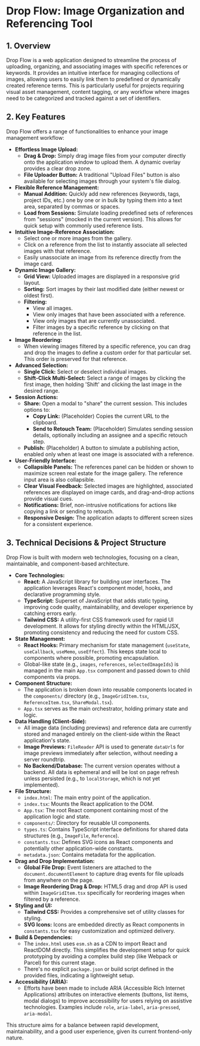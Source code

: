 
# Drop Flow: Image Organization and Referencing Tool

## 1. Overview

Drop Flow is a web application designed to streamline the process of uploading, organizing, and associating images with specific references or keywords. It provides an intuitive interface for managing collections of images, allowing users to easily link them to predefined or dynamically created reference terms. This is particularly useful for projects requiring visual asset management, content tagging, or any workflow where images need to be categorized and tracked against a set of identifiers.

## 2. Key Features

Drop Flow offers a range of functionalities to enhance your image management workflow:

*   **Effortless Image Upload:**
    *   **Drag & Drop:** Simply drag image files from your computer directly onto the application window to upload them. A dynamic overlay provides a clear drop zone.
    *   **File Uploader Button:** A traditional "Upload Files" button is also available for selecting images through your system's file dialog.
*   **Flexible Reference Management:**
    *   **Manual Addition:** Quickly add new references (keywords, tags, project IDs, etc.) one by one or in bulk by typing them into a text area, separated by commas or spaces.
    *   **Load from Sessions:** Simulate loading predefined sets of references from "sessions" (mocked in the current version). This allows for quick setup with commonly used reference lists.
*   **Intuitive Image-Reference Association:**
    *   Select one or more images from the gallery.
    *   Click on a reference from the list to instantly associate all selected images with that reference.
    *   Easily unassociate an image from its reference directly from the image card.
*   **Dynamic Image Gallery:**
    *   **Grid View:** Uploaded images are displayed in a responsive grid layout.
    *   **Sorting:** Sort images by their last modified date (either newest or oldest first).
    *   **Filtering:**
        *   View all images.
        *   View only images that have been associated with a reference.
        *   View only images that are currently unassociated.
        *   Filter images by a specific reference by clicking on that reference in the list.
*   **Image Reordering:**
    *   When viewing images filtered by a specific reference, you can drag and drop the images to define a custom order for that particular set. This order is preserved for that reference.
*   **Advanced Selection:**
    *   **Single Click:** Select or deselect individual images.
    *   **Shift-Click Multi-Select:** Select a range of images by clicking the first image, then holding 'Shift' and clicking the last image in the desired range.
*   **Session Actions:**
    *   **Share:** Open a modal to "share" the current session. This includes options to:
        *   **Copy Link:** (Placeholder) Copies the current URL to the clipboard.
        *   **Send to Retouch Team:** (Placeholder) Simulates sending session details, optionally including an assignee and a specific retouch step.
    *   **Publish:** (Placeholder) A button to simulate a publishing action, enabled only when at least one image is associated with a reference.
*   **User-Friendly Interface:**
    *   **Collapsible Panels:** The references panel can be hidden or shown to maximize screen real estate for the image gallery. The reference input area is also collapsible.
    *   **Clear Visual Feedback:** Selected images are highlighted, associated references are displayed on image cards, and drag-and-drop actions provide visual cues.
    *   **Notifications:** Brief, non-intrusive notifications for actions like copying a link or sending to retouch.
    *   **Responsive Design:** The application adapts to different screen sizes for a consistent experience.

## 3. Technical Decisions & Project Structure

Drop Flow is built with modern web technologies, focusing on a clean, maintainable, and component-based architecture.

*   **Core Technologies:**
    *   **React:** A JavaScript library for building user interfaces. The application leverages React's component model, hooks, and declarative programming style.
    *   **TypeScript:** Superset of JavaScript that adds static typing, improving code quality, maintainability, and developer experience by catching errors early.
    *   **Tailwind CSS:** A utility-first CSS framework used for rapid UI development. It allows for styling directly within the HTML/JSX, promoting consistency and reducing the need for custom CSS.
*   **State Management:**
    *   **React Hooks:** Primary mechanism for state management (`useState`, `useCallback`, `useMemo`, `useEffect`). This keeps state local to components where possible, promoting encapsulation.
    *   Global-like state (e.g., `images`, `references`, `selectedImageIds`) is managed in the main `App.tsx` component and passed down to child components via props.
*   **Component Structure:**
    *   The application is broken down into reusable components located in the `components/` directory (e.g., `ImageGridItem.tsx`, `ReferenceItem.tsx`, `ShareModal.tsx`).
    *   `App.tsx` serves as the main orchestrator, holding primary state and logic.
*   **Data Handling (Client-Side):**
    *   All image data (including previews) and reference data are currently stored and managed entirely on the client-side within the React application's state.
    *   **Image Previews:** `FileReader` API is used to generate `dataUrl`s for image previews immediately after selection, without needing a server roundtrip.
    *   **No Backend/Database:** The current version operates without a backend. All data is ephemeral and will be lost on page refresh unless persisted (e.g., to `localStorage`, which is not yet implemented).
*   **File Structure:**
    *   `index.html`: The main entry point of the application.
    *   `index.tsx`: Mounts the React application to the DOM.
    *   `App.tsx`: The root React component containing most of the application logic and state.
    *   `components/`: Directory for reusable UI components.
    *   `types.ts`: Contains TypeScript interface definitions for shared data structures (e.g., `ImageFile`, `Reference`).
    *   `constants.tsx`: Defines SVG icons as React components and potentially other application-wide constants.
    *   `metadata.json`: Contains metadata for the application.
*   **Drag and Drop Implementation:**
    *   **Global File Drop:** Event listeners are attached to the `document.documentElement` to capture drag events for file uploads from anywhere on the page.
    *   **Image Reordering Drag & Drop:** HTML5 drag and drop API is used within `ImageGridItem.tsx` specifically for reordering images when filtered by a reference.
*   **Styling and UI:**
    *   **Tailwind CSS:** Provides a comprehensive set of utility classes for styling.
    *   **SVG Icons:** Icons are embedded directly as React components in `constants.tsx` for easy customization and optimized delivery.
*   **Build & Dependencies:**
    *   The `index.html` uses `esm.sh` as a CDN to import React and ReactDOM directly. This simplifies the development setup for quick prototyping by avoiding a complex build step (like Webpack or Parcel) for this current stage.
    *   There's no explicit `package.json` or build script defined in the provided files, indicating a lightweight setup.
*   **Accessibility (ARIA):**
    *   Efforts have been made to include ARIA (Accessible Rich Internet Applications) attributes on interactive elements (buttons, list items, modal dialogs) to improve accessibility for users relying on assistive technologies. Examples include `role`, `aria-label`, `aria-pressed`, `aria-modal`.

This structure aims for a balance between rapid development, maintainability, and a good user experience, given its current frontend-only nature.
